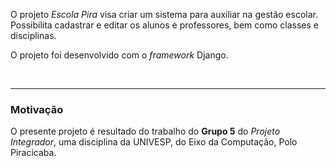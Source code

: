 O projeto _Escola Pira_ visa criar um sistema para auxiliar na gestão escolar. Possibilita cadastrar e editar os alunos
e professores, bem como classes e disciplinas.

O projeto foi desenvolvido com o _framework_ Django.

<br>

---


### Motivação


O presente projeto é resultado do trabalho do **Grupo 5** do _Projeto Integrador_, uma disciplina da UNIVESP, do Eixo da
Computação, Polo Piracicaba.

